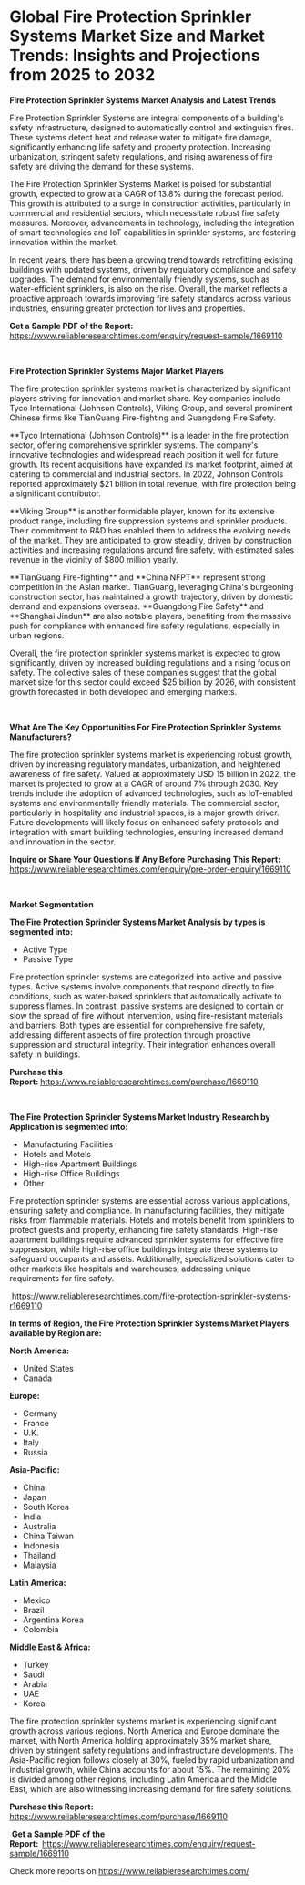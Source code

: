 <p><h1>Global Fire Protection Sprinkler Systems Market Size and Market Trends: Insights and Projections from 2025 to 2032</h1></p><p><strong>Fire Protection Sprinkler Systems Market Analysis and Latest Trends</strong></p>
<p><p>Fire Protection Sprinkler Systems are integral components of a building's safety infrastructure, designed to automatically control and extinguish fires. These systems detect heat and release water to mitigate fire damage, significantly enhancing life safety and property protection. Increasing urbanization, stringent safety regulations, and rising awareness of fire safety are driving the demand for these systems.</p><p>The Fire Protection Sprinkler Systems Market is poised for substantial growth, expected to grow at a CAGR of 13.8% during the forecast period. This growth is attributed to a surge in construction activities, particularly in commercial and residential sectors, which necessitate robust fire safety measures. Moreover, advancements in technology, including the integration of smart technologies and IoT capabilities in sprinkler systems, are fostering innovation within the market. </p><p>In recent years, there has been a growing trend towards retrofitting existing buildings with updated systems, driven by regulatory compliance and safety upgrades. The demand for environmentally friendly systems, such as water-efficient sprinklers, is also on the rise. Overall, the market reflects a proactive approach towards improving fire safety standards across various industries, ensuring greater protection for lives and properties.</p></p>
<p><strong>Get a Sample PDF of the Report:&nbsp;</strong> <a href="https://www.reliableresearchtimes.com/enquiry/request-sample/1669110?utm_campaign=3264&utm_medium=2&utm_source=Github&utm_content=ia&utm_term=08042025&utm_id=fire-protection-sprinkler-systems">https://www.reliableresearchtimes.com/enquiry/request-sample/1669110</a></p>
<p>&nbsp;</p>
<p><strong>Fire Protection Sprinkler Systems Major Market Players</strong></p>
<p><p>The fire protection sprinkler systems market is characterized by significant players striving for innovation and market share. Key companies include Tyco International (Johnson Controls), Viking Group, and several prominent Chinese firms like TianGuang Fire-fighting and Guangdong Fire Safety.</p><p>**Tyco International (Johnson Controls)** is a leader in the fire protection sector, offering comprehensive sprinkler systems. The company's innovative technologies and widespread reach position it well for future growth. Its recent acquisitions have expanded its market footprint, aimed at catering to commercial and industrial sectors. In 2022, Johnson Controls reported approximately $21 billion in total revenue, with fire protection being a significant contributor.</p><p>**Viking Group** is another formidable player, known for its extensive product range, including fire suppression systems and sprinkler products. Their commitment to R&D has enabled them to address the evolving needs of the market. They are anticipated to grow steadily, driven by construction activities and increasing regulations around fire safety, with estimated sales revenue in the vicinity of $800 million yearly.</p><p>**TianGuang Fire-fighting** and **China NFPT** represent strong competition in the Asian market. TianGuang, leveraging China's burgeoning construction sector, has maintained a growth trajectory, driven by domestic demand and expansions overseas. **Guangdong Fire Safety** and **Shanghai Jindun** are also notable players, benefiting from the massive push for compliance with enhanced fire safety regulations, especially in urban regions.</p><p>Overall, the fire protection sprinkler systems market is expected to grow significantly, driven by increased building regulations and a rising focus on safety. The collective sales of these companies suggest that the global market size for this sector could exceed $25 billion by 2026, with consistent growth forecasted in both developed and emerging markets.</p></p>
<p>&nbsp;</p>
<p><strong>What Are The Key Opportunities For Fire Protection Sprinkler Systems Manufacturers?</strong></p>
<p><p>The fire protection sprinkler systems market is experiencing robust growth, driven by increasing regulatory mandates, urbanization, and heightened awareness of fire safety. Valued at approximately USD 15 billion in 2022, the market is projected to grow at a CAGR of around 7% through 2030. Key trends include the adoption of advanced technologies, such as IoT-enabled systems and environmentally friendly materials. The commercial sector, particularly in hospitality and industrial spaces, is a major growth driver. Future developments will likely focus on enhanced safety protocols and integration with smart building technologies, ensuring increased demand and innovation in the sector.</p></p>
<p><strong>Inquire or Share Your Questions If Any Before Purchasing This Report:</strong> <a href="https://www.reliableresearchtimes.com/enquiry/pre-order-enquiry/1669110?utm_campaign=3264&utm_medium=2&utm_source=Github&utm_content=ia&utm_term=08042025&utm_id=fire-protection-sprinkler-systems">https://www.reliableresearchtimes.com/enquiry/pre-order-enquiry/1669110</a></p>
<p>&nbsp;</p>
<p><strong>Market Segmentation</strong></p>
<p><strong>The Fire Protection Sprinkler Systems Market Analysis by types is segmented into:</strong></p>
<p><ul><li>Active Type</li><li>Passive Type</li></ul></p>
<p><p>Fire protection sprinkler systems are categorized into active and passive types. Active systems involve components that respond directly to fire conditions, such as water-based sprinklers that automatically activate to suppress flames. In contrast, passive systems are designed to contain or slow the spread of fire without intervention, using fire-resistant materials and barriers. Both types are essential for comprehensive fire safety, addressing different aspects of fire protection through proactive suppression and structural integrity. Their integration enhances overall safety in buildings.</p></p>
<p><strong>Purchase this Report:&nbsp;</strong><a href="https://www.reliableresearchtimes.com/purchase/1669110?utm_campaign=3264&utm_medium=2&utm_source=Github&utm_content=ia&utm_term=08042025&utm_id=fire-protection-sprinkler-systems">https://www.reliableresearchtimes.com/purchase/1669110</a></p>
<p>&nbsp;</p>
<p><strong>The Fire Protection Sprinkler Systems Market Industry Research by Application is segmented into:</strong></p>
<p><ul><li>Manufacturing Facilities</li><li>Hotels and Motels</li><li>High-rise Apartment Buildings</li><li>High-rise Office Buildings</li><li>Other</li></ul></p>
<p><p>Fire protection sprinkler systems are essential across various applications, ensuring safety and compliance. In manufacturing facilities, they mitigate risks from flammable materials. Hotels and motels benefit from sprinklers to protect guests and property, enhancing fire safety standards. High-rise apartment buildings require advanced sprinkler systems for effective fire suppression, while high-rise office buildings integrate these systems to safeguard occupants and assets. Additionally, specialized solutions cater to other markets like hospitals and warehouses, addressing unique requirements for fire safety.</p></p>
<p><a href="https://www.reliableresearchtimes.com/fire-protection-sprinkler-systems-r1669110?utm_campaign=3264&utm_medium=2&utm_source=Github&utm_content=ia&utm_term=08042025&utm_id=fire-protection-sprinkler-systems">&nbsp;https://www.reliableresearchtimes.com/fire-protection-sprinkler-systems-r1669110</a></p>
<p><strong>In terms of Region, the Fire Protection Sprinkler Systems Market Players available by Region are:</strong></p>
<p>
    <p> <strong> North America: </strong>
        <ul>
            <li>United States</li>
            <li>Canada</li>
        </ul>
        </p> 
    <p> <strong> Europe: </strong>
        <ul>
            <li>Germany</li>
            <li>France</li>
            <li>U.K.</li>
            <li>Italy</li>
            <li>Russia</li>
        </ul>
        </p> 
    <p> <strong> Asia-Pacific: </strong>
        <ul>
            <li>China</li>
            <li>Japan</li>
            <li>South Korea</li>
            <li>India</li>
            <li>Australia</li>
            <li>China Taiwan</li>
            <li>Indonesia</li>
            <li>Thailand</li>
            <li>Malaysia</li>
        </ul>
        </p> 
    <p> <strong> Latin America: </strong>
        <ul>
            <li>Mexico</li>
            <li>Brazil</li>
            <li>Argentina Korea</li>
            <li>Colombia</li>
        </ul>
        </p> 
    <p> <strong> Middle East & Africa: </strong>
        <ul>
            <li>Turkey</li>
            <li>Saudi</li>
            <li>Arabia</li>
            <li>UAE</li>
            <li>Korea</li>
        </ul>
    </p>
    </p>
<p><p>The fire protection sprinkler systems market is experiencing significant growth across various regions. North America and Europe dominate the market, with North America holding approximately 35% market share, driven by stringent safety regulations and infrastructure developments. The Asia-Pacific region follows closely at 30%, fueled by rapid urbanization and industrial growth, while China accounts for about 15%. The remaining 20% is divided among other regions, including Latin America and the Middle East, which are also witnessing increasing demand for fire safety solutions.</p></p>
<p><strong>Purchase this Report: </strong><a href="https://www.reliableresearchtimes.com/purchase/1669110?utm_campaign=3264&utm_medium=2&utm_source=Github&utm_content=ia&utm_term=08042025&utm_id=fire-protection-sprinkler-systems">https://www.reliableresearchtimes.com/purchase/1669110</a></p>
<p>&nbsp;<strong>Get a Sample PDF of the Report:&nbsp;&nbsp;</strong><a href="https://www.reliableresearchtimes.com/enquiry/request-sample/1669110?utm_campaign=3264&utm_medium=2&utm_source=Github&utm_content=ia&utm_term=08042025&utm_id=fire-protection-sprinkler-systems">https://www.reliableresearchtimes.com/enquiry/request-sample/1669110</a></p>
<p><strong></strong></p>
<p>Check more reports on <a href="https://www.reliableresearchtimes.com/?utm_campaign=3264&utm_medium=2&utm_source=Github&utm_content=ia&utm_term=08042025&utm_id=fire-protection-sprinkler-systems">https://www.reliableresearchtimes.com/</a></p>